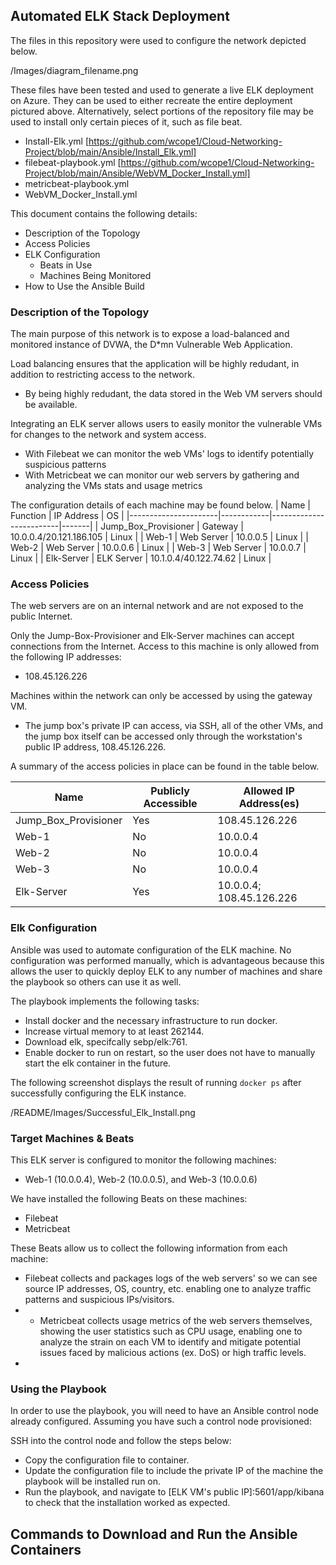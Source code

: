 ## Automated ELK Stack Deployment

The files in this repository were used to configure the network depicted below.

/Images/diagram_filename.png

These files have been tested and used to generate a live ELK deployment on Azure. They can be used to either recreate the entire deployment pictured above. Alternatively, select portions of the repository file may be used to install only certain pieces of it, such as file beat.

  - Install-Elk.yml [https://github.com/wcope1/Cloud-Networking-Project/blob/main/Ansible/Install_Elk.yml]
  - filebeat-playbook.yml [https://github.com/wcope1/Cloud-Networking-Project/blob/main/Ansible/WebVM_Docker_Install.yml]
  - metricbeat-playbook.yml
  - WebVM_Docker_Install.yml

This document contains the following details:
- Description of the Topology
- Access Policies
- ELK Configuration
  - Beats in Use
  - Machines Being Monitored
- How to Use the Ansible Build


### Description of the Topology

The main purpose of this network is to expose a load-balanced and monitored instance of DVWA, the D*mn Vulnerable Web Application.

Load balancing ensures that the application will be highly redudant, in addition to restricting access to the network.
- By being highly redudant, the data stored in the Web VM servers should be available.

Integrating an ELK server allows users to easily monitor the vulnerable VMs for changes to the network and system access.
- With Filebeat we can monitor the web VMs' logs to identify potentially suspicious patterns
- With Metricbeat we can monitor our web servers by gathering and analyzing the VMs stats and usage metrics

The configuration details of each machine may be found below.
| Name                 | Function   | IP Address              | OS    |
|----------------------|------------|-------------------------|-------|
| Jump_Box_Provisioner | Gateway    | 10.0.0.4/20.121.186.105 | Linux |
| Web-1                | Web Server | 10.0.0.5                | Linux |
| Web-2                | Web Server | 10.0.0.6                | Linux |
| Web-3                | Web Server | 10.0.0.7                | Linux |
| Elk-Server           | ELK Server | 10.1.0.4/40.122.74.62   | Linux |

### Access Policies

The web servers are on an internal network and are not exposed to the public Internet.

Only the Jump-Box-Provisioner and Elk-Server machines can accept connections from the Internet. Access to this machine is only allowed from the following IP addresses:
 - 108.45.126.226

Machines within the network can only be accessed by using the gateway VM.
- The jump box's private IP can access, via SSH, all of the other VMs, and the jump box itself can be accessed only through the workstation's public IP address, 108.45.126.226.

A summary of the access policies in place can be found in the table below.

| Name                 | Publicly Accessible | Allowed IP Address(es)   |
|----------------------|---------------------|--------------------------|
| Jump_Box_Provisioner | Yes                 | 108.45.126.226           |
| Web-1                | No                  | 10.0.0.4                 |
| Web-2                | No                  | 10.0.0.4                 |
| Web-3                | No                  | 10.0.0.4                 |
| Elk-Server           | Yes                 | 10.0.0.4; 108.45.126.226 |

### Elk Configuration

Ansible was used to automate configuration of the ELK machine. No configuration was performed manually, which is advantageous because this allows the user to quickly deploy ELK to any number of machines and share the playbook so others can use it as well.

The playbook implements the following tasks:
- Install docker and the necessary infrastructure to run docker.
- Increase virtual memory to at least 262144.
- Download elk, specifcally sebp/elk:761.
- Enable docker to run on restart, so the user does not have to manually start the elk container in the future.

The following screenshot displays the result of running `docker ps` after successfully configuring the ELK instance.

/README/Images/Successful_Elk_Install.png

### Target Machines & Beats
This ELK server is configured to monitor the following machines:
- Web-1 (10.0.0.4), Web-2 (10.0.0.5), and Web-3 (10.0.0.6)

We have installed the following Beats on these machines:
- Filebeat
- Metricbeat

These Beats allow us to collect the following information from each machine:
- Filebeat collects and packages logs of the web servers' so we can see source IP addresses, OS, country, etc. enabling one to analyze traffic patterns and suspicious IPs/visitors.
- - Metricbeat collects usage metrics of the web servers themselves, showing the user statistics such as CPU usage, enabling one to analyze the strain on each VM to identify and mitigate potential issues faced by malicious actions (ex. DoS) or high traffic levels.
- 
### Using the Playbook
In order to use the playbook, you will need to have an Ansible control node already configured. Assuming you have such a control node provisioned:

SSH into the control node and follow the steps below:
- Copy the configuration file to container.
- Update the configuration file to include the private IP of the machine the playbook will be installed run on.
- Run the playbook, and navigate to [ELK VM's public IP]:5601/app/kibana to check that the installation worked as expected.

## Commands to Download and Run the Ansible Containers
